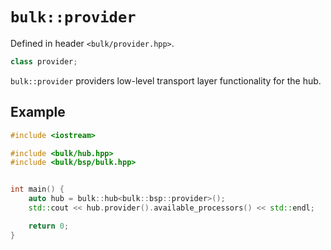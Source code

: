 # `bulk::provider`

Defined in header `<bulk/provider.hpp>`.

```cpp
class provider;
```

`bulk::provider` providers low-level transport layer functionality for the hub.

## Example

```cpp
#include <iostream>

#include <bulk/hub.hpp>
#include <bulk/bsp/bulk.hpp>


int main() {
    auto hub = bulk::hub<bulk::bsp::provider>();
    std::cout << hub.provider().available_processors() << std::endl;

    return 0;
}
```
